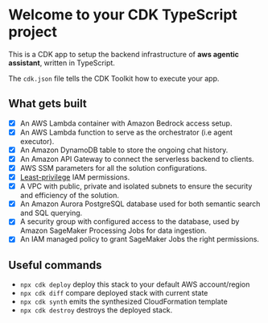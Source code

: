 
# Welcome to your CDK TypeScript project

This is a CDK app to setup the backend infrastructure of **aws agentic assistant**, written in TypeScript.

The `cdk.json` file tells the CDK Toolkit how to execute your app.

## What gets built

- [x] An AWS Lambda container with Amazon Bedrock access setup.
- [x] An AWS Lambda function to serve as the orchestrator (i.e agent executor).
- [x] An Amazon DynamoDB table to store the ongoing chat history.
- [x] An Amazon API Gateway to connect the serverless backend to clients.
- [x] AWS SSM parameters for all the solution configurations.
- [x] [Least-privilege](https://docs.aws.amazon.com/IAM/latest/UserGuide/best-practices.html#grant-least-privilege) IAM permissions.
- [x] A VPC with public, private and isolated subnets to ensure the security and efficiency of the solution.
- [x] An Amazon Aurora PostgreSQL database used for both semantic search and SQL querying.
- [x] A security group with configured access to the database, used by Amazon SageMaker Processing Jobs for data ingestion.
- [x] An IAM managed policy to grant SageMaker Jobs the right permissions.

## Useful commands

* `npx cdk deploy`      deploy this stack to your default AWS account/region
* `npx cdk diff`        compare deployed stack with current state
* `npx cdk synth`       emits the synthesized CloudFormation template
* `npx cdk destroy`     destroys the deployed stack.
